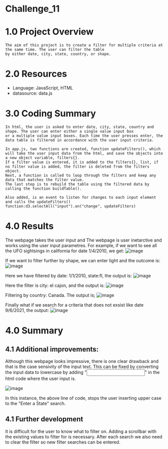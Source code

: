 # Challenge_11
# 1.0 Project Overview
    The aim of this project is to create a filter for multiple criteria at the same time. The user can filter the table
    by either date, city, state, country, or shape.

# 2.0 Resources

   - Language: JavaScript, HTML
   - datasource: data.js

# 3.0 Coding Summary

    In html, the user is asked to enter date, city, state, country and shape. The user can enter either a single value input box
    or a multiple value input boxes. Each time the user presses enter, the data table is filtered in accordance with the user input criteria.
    
    In app.js, two functions are created, function updateFilters(), which will take the user input data from the html, and save the objects into
    a new object variable, filters{}.
    If a filter value is entered, it is added to the filters{}, list, if no filter value is added, the filter is deleted from the filters object.
    Next, a function is called to loop through the filters and keep any data that matches the filter value.
    The last step is to rebuild the table using the filtered data by calling the function buildTable().
    
    Also added, is an event to listen for changes to each input element and calls the updateFilters() function:d3.selectAll("input").on("change", updateFilters)
    
    
         
  
# 4.0 Results
  
  The webpage takes the user input and
  The webpage is user inetarctive and works using the user input parametres. For example, if we want to see all the UFO sightsings in california for
  date 1/4/2010, we get:
 ![image](https://user-images.githubusercontent.com/85843030/132144860-0dff7d3f-06d7-424a-aa0c-9669ccdc63cc.png)

If we want to filter further by shape, we can enter light and the outcome is:
![image](https://user-images.githubusercontent.com/85843030/132144902-dfdde1a5-c8a7-4315-98d6-847aa54bac4d.png)

Here we have filtered by date: 1/1/2010, state:fl, the output is:
![image](https://user-images.githubusercontent.com/85843030/132144969-cf72454e-4bd3-400b-af5d-5a1f39cfda41.png)

Here the filter is city: el cajon, and the output is:
![image](https://user-images.githubusercontent.com/85843030/132145013-e6b60631-8e39-48cc-a4de-1a4355347068.png)

Filtering by country: Canada. The output is;
![image](https://user-images.githubusercontent.com/85843030/132239983-5419b10e-20d0-4edd-b638-558991dd62fd.png)

Finally what if we search for a criteria that does not exsist like date 9/6/2021, the output:
![image](https://user-images.githubusercontent.com/85843030/132240301-5acfa416-324b-44b2-98cc-61a35702b17b.png)



# 4.0 Summary
## 4.1 Additional improvements:

Although this webpage looks impressive, there is one clear drawback and that is the case sensivity of the input text. This can be fixed by converting
the input data to lowercase by adding "<input style="text-transform: lowercase;"/>" in the html code where the user input is.

![image](https://user-images.githubusercontent.com/85843030/132243903-36b54337-68e3-4017-947c-7b3039747024.png)

In this instance, the above line of code, stops the user inserting upper case to the "Enter a State" search.




## 4.1 Further development

It is difficult for the user to know what to filter on. Adding a scrollbar with the existing values to filter for is necessary.
After each search we also need to clear the filter so new filter searches can be entered.
